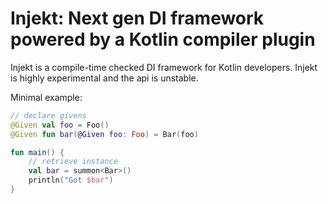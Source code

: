 # Injekt: Next gen DI framework powered by a Kotlin compiler plugin

Injekt is a compile-time checked DI framework for Kotlin developers.
Injekt is highly experimental and the api is unstable.

Minimal example:
```kotlin
// declare givens
@Given val foo = Foo()
@Given fun bar(@Given foo: Foo) = Bar(foo)

fun main() {
    // retrieve instance
    val bar = summon<Bar>()
    println("Got $bar")
}
```
